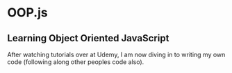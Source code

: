 # OOP.js

<h2>Learning Object Oriented JavaScript</h2> 

<p>After watching tutorials over at Udemy, I am now diving in to writing my own code (following along other peoples code also).</p>
